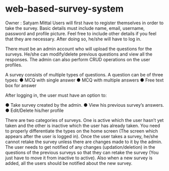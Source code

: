 # web-based-survey-system

Owner : Satyam Mittal
Users will first have to register themselves in order to take the survey. Basic details 
must include name, email, username, password and profile picture. Feel free to 
include other details if you feel that they are necessary. After doing so, he/she will 
have to log in. 
 
There must be an admin account who will upload the questions for the surveys. 
He/she can modify/delete previous questions and view all the responses. The admin 
can also perform CRUD operations on the user profiles. 
 
A survey consists of multiple types of questions. A question can be of three types: 
● MCQ with single answer 
● MCQ with multiple answers 
● Free text box for answer 
 
After logging in, the user must have an option to:
 
 
● Take survey created by the admin. 
● View his previous survey’s answers. 
● Edit/Delete his/her profile 
 
There are two categories of surveys. One is active which the user hasn’t yet taken 
and the other is inactive which the user has already taken. You need to properly 
differentiate the types on the home screen (The screen which appears after the user 
is logged in). Once the user takes a survey, he/she cannot retake the survey unless 
there are changes made to it by the admin. The user needs to get notified of any 
changes (updation/deletion) in the questions of the previous surveys so that they can 
re­take the survey (You just have to move it from inactive to active). Also when a 
new survey is added, all the users should be notified about the new survey. 
